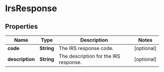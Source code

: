 

# IrsResponse


## Properties

| Name | Type | Description | Notes |
|------------ | ------------- | ------------- | -------------|
|**code** | **String** | The IRS response code. |  [optional] |
|**description** | **String** | The description for the IRS response. |  [optional] |



